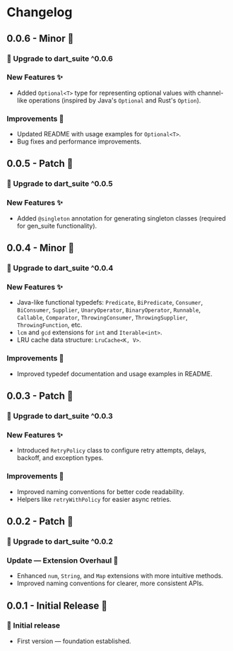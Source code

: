 
# Changelog

## 0.0.6 - Minor 🚀
### 🎉 Upgrade to dart_suite ^0.0.6

### New Features ✨
- Added `Optional<T>` type for representing optional values with channel-like operations (inspired by Java's `Optional` and Rust's `Option`).

### Improvements 🔧
- Updated README with usage examples for `Optional<T>`.
- Bug fixes and performance improvements.

## 0.0.5 - Patch 📃
### 🎉 Upgrade to dart_suite ^0.0.5

### New Features ✨
- Added `@singleton` annotation for generating singleton classes (required for gen_suite functionality).

## 0.0.4 - Minor 🚀
### 🎉 Upgrade to dart_suite ^0.0.4

### New Features ✨
- Java-like functional typedefs: `Predicate`, `BiPredicate`, `Consumer`, `BiConsumer`, `Supplier`, `UnaryOperator`, `BinaryOperator`, `Runnable`, `Callable`, `Comparator`, `ThrowingConsumer`, `ThrowingSupplier`, `ThrowingFunction`, etc.
- `lcm` and `gcd` extensions for `int` and `Iterable<int>`.
- LRU cache data structure: `LruCache<K, V>`.

### Improvements 🔧
- Improved typedef documentation and usage examples in README.

## 0.0.3 - Patch 📃
### 🎉 Upgrade to dart_suite ^0.0.3

### New Features ✨
- Introduced `RetryPolicy` class to configure retry attempts, delays, backoff, and exception types.

### Improvements 🔧
- Improved naming conventions for better code readability.
- Helpers like `retryWithPolicy` for easier async retries.

## 0.0.2 - Patch 📃
### 🎉 Upgrade to dart_suite ^0.0.2

### Update — Extension Overhaul 🚀
- Enhanced `num`, `String`, and `Map` extensions with more intuitive methods.
- Improved naming conventions for clearer, more consistent APIs.

## 0.0.1 - Initial Release 🎊
### 🎉 Initial release
- First version — foundation established.

